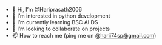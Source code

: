 - 👋 Hi, I’m @Hariprasath2006
- 👀 I’m interested in python development
- 🌱 I’m currently learning BSC AI DS
- 💞️ I’m looking to collaborate on projects
- 📫 How to reach me (ping me on @harii74sp@gmail.com)

<!---
Hariprasath2006/Hariprasath2006 is a ✨ special ✨ repository because its `README.md` (this file) appears on your GitHub profile.
You can click the Preview link to take a look at your changes.
--->
